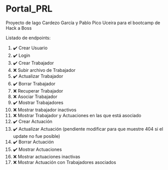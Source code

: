 # Portal_PRL
Proyecto de Iago Cardezo García y Pablo Pico Uceira para el bootcamp de Hack a Boss


Listado de endpoints:

1.  ✔️ Crear Usuario 
2.  ✔️ Login 
3.  ✔️ Crear Trabajador
4.  ❌️ Subir archivo de Trabajador 
5.  ✔️ Actualizar Trabajador
6.  ✔️ Borrar Trabajador
7.  ❌️ Recuperar Trabajador
8.  ❌️ Asociar Trabajador
9.  ✔️ Mostrar Trabajadores
10. ❌️ Mostrar trabajador inactivos
11. ❌️ Mostrar Trabajador y Actuaciones en las que está asociado
12. ✔️ Crear Actuación
13. ✔️ Actualizar Actuación (pendiente modificar para que muestre 404 si el update no fue posible)
14. ✔️ Borrar Actuación
15. ✔️ Mostrar Actuaciones
16. ❌️ Mostrar actuaciones inactivas
17. ❌️ Mostrar Actuación con Trabajadores asociados






